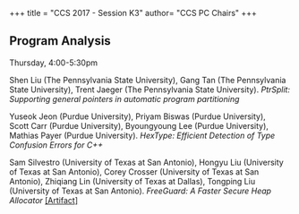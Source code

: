 +++
title = "CCS 2017 - Session K3"
author= "CCS PC Chairs"
+++
<p>
<h2>Program Analysis</h2>Thursday, 4:00-5:30pm<p><p><div class="hanging"><span class="author">Shen&nbsp;Liu</span> <span class="institution">(The Pennsylvania State University)</span>, <span class="author">Gang&nbsp;Tan</span> <span class="institution">(The Pennsylvania State University)</span>, <span class="author">Trent&nbsp;Jaeger</span> <span class="institution">(The Pennsylvania State University)</span>. <em>PtrSplit: Supporting general pointers in automatic program partitioning</em></div></p>
<p><div class="hanging"><span class="author">Yuseok&nbsp;Jeon</span> <span class="institution">(Purdue University)</span>, <span class="author">Priyam&nbsp;Biswas</span> <span class="institution">(Purdue University)</span>, <span class="author">Scott&nbsp;Carr</span> <span class="institution">(Purdue University)</span>, <span class="author">Byoungyoung&nbsp;Lee</span> <span class="institution">(Purdue University)</span>, <span class="author">Mathias&nbsp;Payer</span> <span class="institution">(Purdue University)</span>. <em>HexType: Efficient Detection of Type Confusion Errors for C++</em></div></p>
<p><div class="hanging"><span class="author">Sam&nbsp;Silvestro</span> <span class="institution">(University of Texas at San Antonio)</span>, <span class="author">Hongyu&nbsp;Liu</span> <span class="institution">(University of Texas at San Antonio)</span>, <span class="author">Corey&nbsp;Crosser</span> <span class="institution">(University of Texas at San Antonio)</span>, <span class="author">Zhiqiang&nbsp;Lin</span> <span class="institution">(University of Texas at Dallas)</span>, <span class="author">Tongping&nbsp;Liu</span> <span class="institution">(University of Texas at San Antonio)</span>. <em>FreeGuard: A Faster Secure Heap Allocator</em> <a href="https://github.com/UTSASRG/FreeGuard">[Artifact]</a></div></p>
